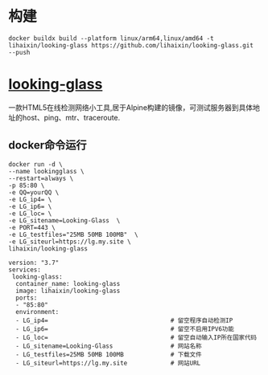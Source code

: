 
# 构建
```
docker buildx build --platform linux/arm64,linux/amd64 -t lihaixin/looking-glass https://github.com/lihaixin/looking-glass.git  --push
```


# [looking-glass](https://github.com/telephone/LookingGlass)

一款HTML5在线检测网络小工具,居于Alpine构建的镜像，可测试服务器到具体地址的host、ping、mtr、traceroute.

## docker命令运行

```
docker run -d \
--name lookingglass \
--restart=always \
-p 85:80 \
-e QQ=yourQQ \
-e LG_ip4= \
-e LG_ip6= \
-e LG_loc= \
-e LG_sitename=Looking-Glass  \
-e PORT=443 \
-e LG_testfiles="25MB 50MB 100MB"  \
-e LG_siteurl=https://lg.my.site \
lihaixin/looking-glass
```
```
version: "3.7"
services:
 looking-glass:
  container_name: looking-glass
  image: lihaixin/looking-glass
  ports:
  - "85:80"
  environment:
  - LG_ip4=                                  # 留空程序自动检测IP
  - LG_ip6=                                  # 留空不启用IPV6功能
  - LG_loc=                                  # 留空自动输入IP所在国家代码
  - LG_sitename=Looking-Glass                # 网站名称
  - LG_testfiles=25MB 50MB 100MB             # 下载文件
  - LG_siteurl=https://lg.my.site            # 网站URL
 
```
